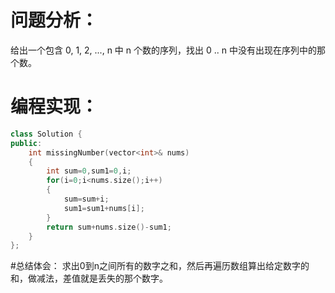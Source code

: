 # 问题分析：
给出一个包含 0, 1, 2, ..., n 中 n 个数的序列，找出 0 .. n 中没有出现在序列中的那个数。


# 编程实现：
```C++
class Solution {
public:
    int missingNumber(vector<int>& nums)
    {
        int sum=0,sum1=0,i;
        for(i=0;i<nums.size();i++)
        {
            sum=sum+i;
            sum1=sum1+nums[i];
        }
        return sum+nums.size()-sum1;
    }
};
```
#总结体会：
求出0到n之间所有的数字之和，然后再遍历数组算出给定数字的和，做减法，差值就是丢失的那个数字。